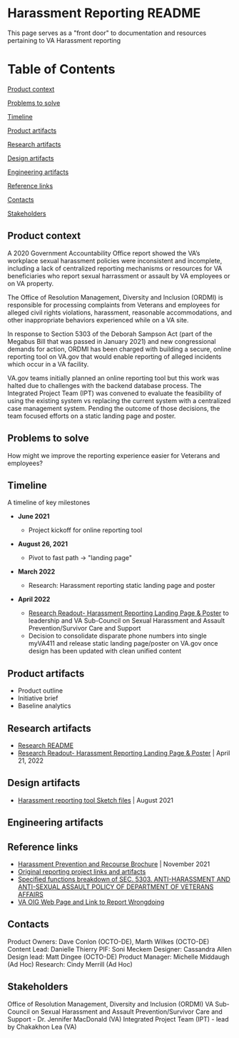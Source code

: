 # Harassment Reporting README
This page serves as a "front door" to documentation and resources pertaining to VA Harassment reporting

# Table of Contents
[Product context](#product-context)

[Problems to solve](#problems-to-solve)

[Timeline](#timeline)

[Product artifacts](#product-artifacts)

[Research artifacts](#research-artifacts)

[Design artifacts](#design-artifacts)

[Engineering artifacts](#engineering-artifacts)

[Reference links](#reference-links)

[Contacts](#contacts)

[Stakeholders](#stakeholders)

## Product context
A 2020 Government Accountability Office report showed the VA’s workplace sexual harassment policies were inconsistent and incomplete, including a lack of centralized reporting mechanisms or resources for VA beneficiaries who report sexual harrassment or assault by VA employees or on VA property.

The Office of Resolution Management, Diversity and Inclusion (ORDMI) is responsible for processing complaints from Veterans and employees for alleged civil rights violations, harassment, reasonable accommodations, and other inappropriate behaviors experienced while on a VA site.

In response to Section 5303 of the Deborah Sampson Act (part of the Megabus Bill that was passed in January 2021) and new congressional demands for action, ORDMI has been charged with building a secure, online reporting tool on VA.gov that would enable reporting of alleged incidents which occur in a VA facility.

VA.gov teams initially planned an online reporting tool but this work was halted due to challenges with the backend database process. The Integrated Project Team (IPT) was convened to evaluate the feasibility of using the existing system vs replacing the current system with a centralized case management system. Pending the outcome of those decisions, the team focused efforts on a static landing page and poster. 

## Problems to solve

How might we improve the reporting experience easier for Veterans and employees?

## Timeline
A timeline of key milestones 

- **June 2021**
    - Project kickoff for online reporting tool

- **August 26, 2021**
    - Pivot to fast path -> "landing page"

- **March 2022**
    - Research: Harassment reporting static landing page and poster

- **April 2022**
    - [Research Readout- Harassment Reporting Landing Page & Poster](https://github.com/department-of-veterans-affairs/va.gov-team/blob/master/products/harassment-reporting/research/static-landing-page/Research%20Readout%204_21_2022_VA-IPT%20--%20Harassment%20Reporting%20Landing%20Page%20%26%20Poster--final.pdf) to leadership and VA Sub-Council on Sexual Harassment and Assault Prevention/Survivor Care and Support
    - Decision to consolidate disparate phone numbers into single myVA411 and release static landing page/poster on VA.gov once design has been updated with clean unified content


## Product artifacts
- Product outline
- Initiative brief
- Baseline analytics

## Research artifacts
- [Research README](https://github.com/department-of-veterans-affairs/va.gov-team/blob/master/products/harassment-reporting/research/README.md)
- [Research Readout- Harassment Reporting Landing Page & Poster](https://github.com/department-of-veterans-affairs/va.gov-team/blob/master/products/harassment-reporting/research/static-landing-page/Research%20Readout%204_21_2022_VA-IPT%20--%20Harassment%20Reporting%20Landing%20Page%20%26%20Poster--final.pdf) | April 21, 2022

## Design artifacts
- [Harassment reporting tool Sketch files](https://www.sketch.com/s/b3f90417-a2a0-41f5-8fb9-151ce163710a) | August 2021

## Engineering artifacts

## Reference links
- [Harassment Prevention and Recourse Brochure](https://www.va.gov/STOP-HARASSMENT/docs/HarassmentPreventionandRecourseBrochureFINAL11152021.pdf) | November 2021
- [Original reporting project links and artifacts](https://github.com/department-of-veterans-affairs/va.gov-team/tree/master/products/harassment-reporting/online-reporting-tool/archive)
- [Specified functions breakdown of SEC. 5303. ANTI-HARASSMENT AND ANTI-SEXUAL ASSAULT POLICY OF DEPARTMENT OF VETERANS AFFAIRS](https://github.com/department-of-veterans-affairs/digital-experience-products/files/6313832/5303.Breakdown.xlsx)
- [VA OIG Web Page and Link to Report Wrongdoing](https://www.va.gov/oig/)

## Contacts
Product Owners: Dave Conlon (OCTO-DE), Marth Wilkes (OCTO-DE)
Content Lead: Danielle Thierry
PIF: Soni Meckem
Designer: Cassandra Allen 
Design lead: Matt Dingee (OCTO-DE)
Product Manager: Michelle Middaugh (Ad Hoc)
Research: Cindy Merrill (Ad Hoc)

## Stakeholders
Office of Resolution Management, Diversity and Inclusion (ORDMI)
VA Sub-Council on Sexual Harassment and Assault Prevention/Survivor Care and Support - Dr. Jennifer MacDonald (VA)
Integrated Project Team (IPT) - lead by Chakakhon Lea (VA)



